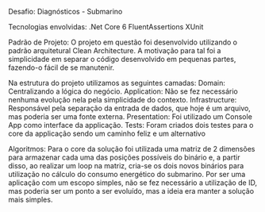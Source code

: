 Desafio: Diagnósticos - Submarino

Tecnologias envolvidas:
.Net Core 6
FluentAssertions
XUnit

Padrão de Projeto:
O projeto em questão foi desenvolvido utilizando o padrão arquitetural Clean Architecture.
A motivação para tal foi a simplicidade em separar o código desenvolvido em pequenas partes, fazendo-o fácil de se manutenir.

Na estrutura do projeto utilizamos as seguintes camadas:
Domain: Centralizando a lógica do negócio.
Application: Não se fez necessário nenhuma evolução nela pela simplicidade do contexto.
Infrastructure: Responsável pela separação da entrada de dados, que hoje é um arquivo, mas poderia ser uma fonte externa.
Presentation: Foi utilizado um Console App como interface da applicação.
Tests: Foram criados dois testes para o core da applicação sendo um caminho feliz e um alternativo

Algoritmos:
Para o core da solução foi utilizada uma matriz de 2 dimensões para armazenar cada uma das posições possíveis
do binário e, a partir disso, ao realizar um loop na matriz, cria-se os dois novos binários para utilização no
cálculo do consumo energético do submarino.
Por ser uma aplicação com um escopo simples, não se fez necessário a utilização de ID, mas poderia ser um ponto a ser evoluído, mas a ideia era manter a solução mais simples.